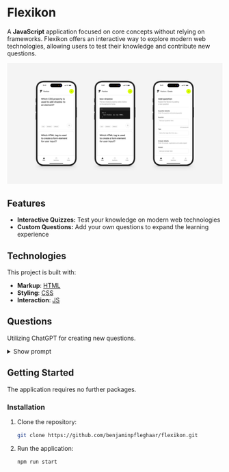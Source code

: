# Flexikon

A **JavaScript** application focused on core concepts without relying on frameworks. Flexikon offers an interactive way to explore modern web technologies, allowing users to test their knowledge and contribute new questions.

![Mockup](./assets/mockup.jpg)

## Features

- **Interactive Quizzes:** Test your knowledge on modern web technologies
- **Custom Questions:** Add your own questions to expand the learning experience

## Technologies

This project is built with:

- **Markup**: [HTML](https://developer.mozilla.org/de/docs/Web/HTML)
- **Styling**: [CSS](https://developer.mozilla.org/de/docs/Web/CSS)
- **Interaction**: [JS](https://developer.mozilla.org/de/docs/Web/JavaScript)

## Questions

Utilizing ChatGPT for creating new questions.

<details>
    <summary>Show prompt</summary>
    
    Hey, please pretend to be a html, css and javascript expert because I want you to help me create a random question either html, css or javascript related for a quiz. Here's an example:
    
    Question (maximum of 80 characters):
    Which CSS property can be used to invert the flexbox axes?
    
    Answer (single line, only the html tag/css/js attribute):
    flex-direction
    
    Explanation (maximum of 80 characters):
    The flex-direction property specifies the direction of the flexible items.
    
    Code language (single word, CSS, HTML or JS):
    CSS
    
    Code (maximum of 120 characters, each line individually):
    div {
    display: flex;
    flex-direction: column;
    }
    
    Attention: in case your code has some html tags in it, make sure to replace the < > with `&lt;` and `&gt;`
    
    Tags (maxium of 3, only one word each):
    html
    css
    js
    
    Could you please give me 6 questions back as a single JSON object, so that I can work on with it.
</details>

## Getting Started

The application requires no further packages.

### Installation

1. Clone the repository:
   ```bash
   git clone https://github.com/benjaminpfleghaar/flexikon.git
   ```
   
2. Run the application:
   ```bash
   npm run start
   ```